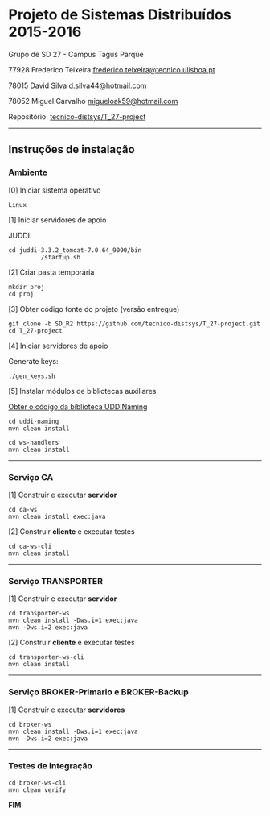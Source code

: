 # Projeto de Sistemas Distribuídos 2015-2016 #

Grupo de SD 27 - Campus Tagus Parque

77928 Frederico Teixeira frederico.teixeira@tecnico.ulisboa.pt

78015 David Silva d.silva44@hotmail.com

78052 Miguel Carvalho migueloak59@hotmail.com

Repositório:
[tecnico-distsys/T_27-project](https://github.com/tecnico-distsys/T_27-project/)

-------------------------------------------------------------------------------

## Instruções de instalação 


### Ambiente

[0] Iniciar sistema operativo

```
Linux
```

[1] Iniciar servidores de apoio

JUDDI: 
```
cd juddi-3.3.2_tomcat-7.0.64_9090/bin
        ./startup.sh

```

[2] Criar pasta temporária

```
mkdir proj
cd proj
```


[3] Obter código fonte do projeto (versão entregue)

```
git clone -b SD_R2 https://github.com/tecnico-distsys/T_27-project.git
cd T_27-project

```

[4] Iniciar servidores de apoio

Generate keys: 
```
./gen_keys.sh

```


[5] Instalar módulos de bibliotecas auxiliares

[Obter o código da biblioteca UDDINaming](http://disciplinas.tecnico.ulisboa.pt/leic-sod/2015-2016/labs/05-ws1/uddi-naming.zip)
```
cd uddi-naming
mvn clean install
```
```
cd ws-handlers
mvn clean install
```

-------------------------------------------------------------------------------

### Serviço CA

[1] Construir e executar **servidor**

```
cd ca-ws
mvn clean install exec:java

```

[2] Construir **cliente** e executar testes

```
cd ca-ws-cli
mvn clean install
```

-------------------------------------------------------------------------------

### Serviço TRANSPORTER

[1] Construir e executar **servidor**

```
cd transporter-ws
mvn clean install -Dws.i=1 exec:java
mvn -Dws.i=2 exec:java
```

[2] Construir **cliente** e executar testes

```
cd transporter-ws-cli
mvn clean install
```

-------------------------------------------------------------------------------

### Serviço BROKER-Primario e BROKER-Backup

[1] Construir e executar **servidores** 

```
cd broker-ws
mvn clean install -Dws.i=1 exec:java
mvn -Dws.i=2 exec:java

```

-------------------------------------------------------------------------------

### Testes de integração

```
cd broker-ws-cli
mvn clean verify
```


**FIM**
